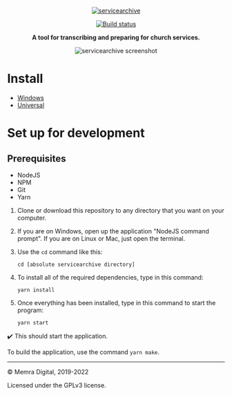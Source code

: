 <p align="center">
	<a href="https://servicearchive.herokuapp.com">
		<img src="https://github.com/memra-digital/servicearchive/raw/master/assets/branding/title.png" alt="servicearchive">
	</a>
</p>
<p align="center">
	<a href="https://github.com/memra-digital/servicearchive/actions?query=workflow%3A%22Build+status%22">
		<img src="https://github.com/memra-digital/servicearchive/workflows/Build%20status/badge.svg" alt="Build status">
	</a>
</p>
<p align="center">
	<b>A tool for transcribing and preparing for church services.</b>
</p>
<p align="center">
	<img src="https://github.com/memra-digital/servicearchive/raw/master/assets/branding/screenshot.png" alt="servicearchive screenshot">
</p>

# Install

- [Windows](https://github.com/memra-digital/servicearchive/releases/download/v1.0.0/windows-setup.exe)
- [Universal](https://github.com/memra-digital/servicearchive/releases/download/v1.0.0/universal.zip)

# Set up for development

## Prerequisites

- NodeJS
- NPM
- Git
- Yarn

1. Clone or download this repository to any directory that you want on your computer.

2. If you are on Windows, open up the application "NodeJS command prompt". If you are on Linux or Mac, just open the terminal.

3. Use the ```cd``` command like this:

  	```cd [absolute servicearchive directory]```

4. To install all of the required dependencies, type in this command:

  	```yarn install```

5. Once everything has been installed, type in this command to start the program:

 	```yarn start```

✔️ This should start the application.

To build the application, use the command ```yarn make```.

***

© Memra Digital, 2019-2022

Licensed under the GPLv3 license.